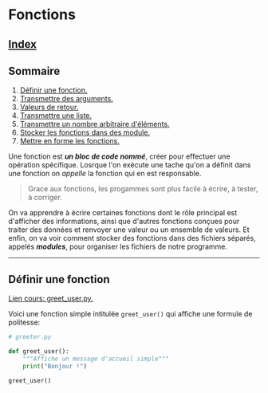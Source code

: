 # Fonctions

## [Index](/README.md)

## Sommaire

1. [Définir une fonction.](#définir-une-fonction)
2. [Transmettre des arguments.](#chaines-de-caractères)
3. [Valeurs de retour.](#nombres)
4. [Transmettre une liste.](#commentaires)
5. [Transmettre un nombre arbitraire d'éléments.](#commentaires)
6. [Stocker les fonctions dans des module.](#commentaires)
7. [Mettre en forme les fonctions.](#commentaires)

Une fonction est ***un bloc de code nommé***, créer pour effectuer une opération spécifique. Losrque l'on exécute une tache qu'on a définit dans une fonction on *appelle* la fonction qui en est responsable.
> Grace aux fonctions, les progammes sont plus facile à écrire, à tester, à corriger.
> 
On va apprendre à écrire certaines fonctions dont le rôle principal est d'afficher des informations, ainsi que d'autres fonctions conçues pour traiter des données et renvoyer une valeur ou un ensemble de valeurs.
Et enfin, on va voir comment stocker des fonctions dans des fichiers séparés, appelés ***modules***, pour organiser les fichiers de notre programme.

----------------------------------------------------------------------------

## Définir une fonction

[Lien cours: greet_user.py.](/base/fonctions/greeter.py)

Voici une fonction simple intitulée ```greet_user()``` qui affiche une formule de politesse:

```python
# greeter.py

def greet_user():
    """Affiche un message d'accueil simple"""
    print("Bonjour !")

greet_user()
```
